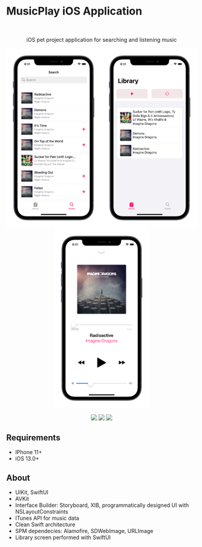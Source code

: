 # MusicPlay iOS Application
<br />
    <p align="center">
        iOS pet project application for searching and listening music
    </p>
</p>
<p align="center">
<img src= "Screenshots/Search.png" width="250">
<img src= "Screenshots/Library.png" width="250">
<img src= "Screenshots/TrackDetailed.png" width="250">
</p>
<p align="center">
<img src= "Screenshots/Preview1.gif" width="250">
<img src= "Screenshots/Preview2.gif" width="250">
<img src= "Screenshots/Preview3.gif" width="250">
</p>

## Requirements
- IPhone 11+
- iOS 13.0+

## About
- UIKit, SwiftUI
- AVKit
- Interface Builder: Storyboard, XIB, programmatically designed UI with NSLayoutConstraints
- ITunes API for music data
- Clean Swift architecture
- SPM dependecies: Alamofire, SDWebImage, URLImage
- Library screen performed with SwiftUI
</p>

